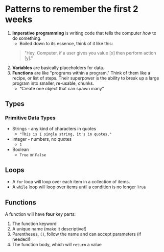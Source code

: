 # Patterns to remember the first 2 weeks

1. **Imperative programming** is writing code that tells the computer _how_ to do something.
    * Boiled down to its essence, think of it like this:
    > "Hey, Computer, if a user gives you value [x] then perform action [y]."
2. **Variables** are basically placeholders for data.
3. **Functions** are like "programs within a program." Think of them like a recipe, or list of steps. Their superpower is the ability to break up a large program into smaller, re-usable, chunks.
    * “Create one object that can spawn many”

## Types

### Primitive Data Types

* Strings - any kind of characters in quotes
  * `"This is 1 single string, it's in quotes."`
* Integer - numbers, no quotes
  * `1`
* Boolean
  * `True` or `False`


## Loops

* A `for` loop will loop over each item in a collection of items.
* A `while` loop will loop over items until a condition is no longer `True`

## Functions

A function will have **four** key parts:

1. The function keyword
2. A unique name (make it descriptive!)
3. Parentheses, `()`, follow the name and can accept parameters (if needed!)
4. The function body, which will `return` a value
<!--
## Object Oriented Programming (OOP)

* A class will act like a blueprint/template/factory.
* A class will contain attributes and applicable methods.
* Classes have a _"constructor"_ method that defines how new objects are create.
* Objects created using a class are called **instances**
* Objects will inherit attributes and methods from their class.
* Classes can inherit properties from "parent" or "super" classes.

In general, a `class` will have the following key parts:

1. The `class` keyword
2. A unique, _Capitalized_ name (make it descriptive!)
3. A constructor function
4. Attributes: What can _instances_ of the class **HAVE**?
5. Methods: What can _instances_ of the class **DO**? -->
